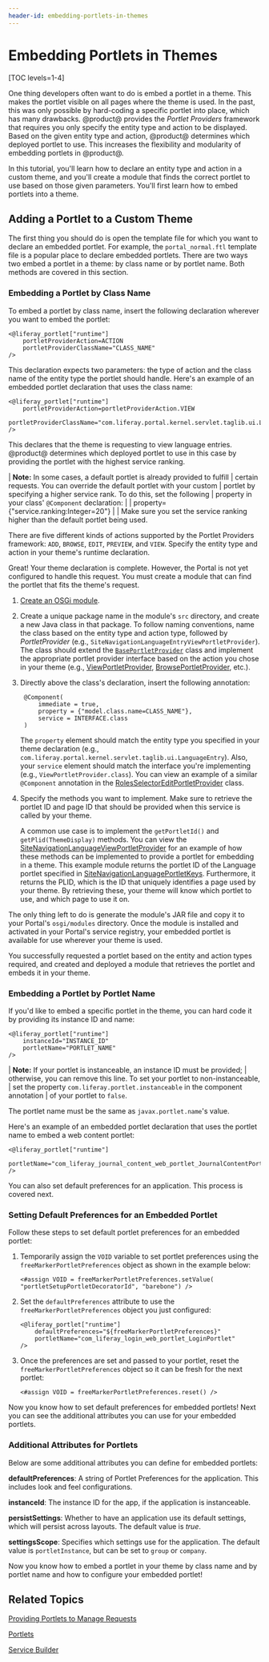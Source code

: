 ```yaml
---
header-id: embedding-portlets-in-themes
---
```


# Embedding Portlets in Themes

[TOC levels=1-4]

One thing developers often want to do is embed a portlet in a theme. This makes 
the portlet visible on all pages where the theme is used. In the past, this was 
only possible by hard-coding a specific portlet into place, which has many 
drawbacks. @product@ provides the *Portlet Providers* framework that requires 
you only specify the entity type and action to be displayed. Based on the given 
entity type and action, @product@ determines which deployed portlet to use. This 
increases the flexibility and modularity of embedding portlets in @product@. 

In this tutorial, you'll learn how to declare an entity type and action in a 
custom theme, and you'll create a module that finds the correct portlet to use 
based on those given parameters. You'll first learn how to embed portlets into a 
theme. 

## Adding a Portlet to a Custom Theme

The first thing you should do is open the template file for which you want to 
declare an embedded portlet. For example, the `portal_normal.ftl` template file 
is a popular place to declare embedded portlets. There are two ways two embed a 
portlet in a theme: by class name or by portlet name. Both methods are covered 
in this section. 

### Embedding a Portlet by Class Name

To embed a portlet by class name, insert the following declaration wherever you 
want to embed the portlet:

    <@liferay_portlet["runtime"]
        portletProviderAction=ACTION
        portletProviderClassName="CLASS_NAME"
    />

This declaration expects two parameters: the type of action and the class name 
of the entity type the portlet should handle. Here's an example of an embedded 
portlet declaration that uses the class name: 

    <@liferay_portlet["runtime"]
        portletProviderAction=portletProviderAction.VIEW
        portletProviderClassName="com.liferay.portal.kernel.servlet.taglib.ui.LanguageEntry"
    />

This declares that the theme is requesting to view language entries. @product@ 
determines which deployed portlet to use in this case by providing the portlet 
with the highest service ranking. 

| **Note:** In some cases, a default portlet is already provided to fulfill
| certain requests. You can override the default portlet with your custom
| portlet by specifying a higher service rank. To do this, set the following
| property in your class' `@Component` declaration:
| 
|     property= {"service.ranking:Integer=20"}
| 
| Make sure you set the service ranking higher than the default portlet being used.

There are five different kinds of actions supported by the Portlet Providers 
framework: `ADD`, `BROWSE`, `EDIT`, `PREVIEW`, and `VIEW`. Specify the entity 
type and action in your theme's runtime declaration. 

Great! Your theme declaration is complete. However, the Portal is not yet 
configured to handle this request. You must create a module that can 
find the portlet that fits the theme's request. 

1. [Create an OSGi module](/docs/7-0/tutorials/-/knowledge_base/t/starting-module-development#creating-a-module). 

2. Create a unique package name in the module's `src` directory, and create a 
   new Java class in that package. To follow naming conventions, name the class 
   based on the entity type and action type, followed by *PortletProvider* 
   (e.g., `SiteNavigationLanguageEntryViewPortletProvider`). The class should 
   extend the 
   [`BasePortletProvider`](https://github.com/liferay/liferay-portal/blob/7.0.6-ga7/portal-kernel/src/com/liferay/portal/kernel/portlet/BasePortletProvider.java) 
   class and implement the appropriate portlet provider interface based on the 
   action you chose in your theme (e.g., 
   [ViewPortletProvider](https://github.com/liferay/liferay-portal/blob/7.0.6-ga7/portal-kernel/src/com/liferay/portal/kernel/portlet/ViewPortletProvider.java), 
   [BrowsePortletProvider](https://github.com/liferay/liferay-portal/blob/7.0.6-ga7/portal-kernel/src/com/liferay/portal/kernel/portlet/BrowsePortletProvider.java), 
   etc.). 

3. Directly above the class's declaration, insert the following annotation:

        @Component(
            immediate = true,
            property = {"model.class.name=CLASS_NAME"},
            service = INTERFACE.class
        )

    The `property` element should match the entity type you specified in your 
    theme declaration (e.g., 
    `com.liferay.portal.kernel.servlet.taglib.ui.LanguageEntry`). Also, your 
    `service` element should match the interface you're implementing (e.g., 
    `ViewPortletProvider.class`). You can view an example of a similar 
    `@Component` annotation in the 
    [RolesSelectorEditPortletProvider](https://github.com/liferay/liferay-portal/blob/7.0.6-ga7/modules/apps/foundation/roles/roles-selector-web/src/main/java/com/liferay/roles/selector/web/internal/portlet/RolesSelectorEditPortletProvider.java) 
    class. 

4. Specify the methods you want to implement. Make sure to retrieve the 
   portlet ID and page ID that should be provided when this service is called by 
   your theme. 

    A common use case is to implement the `getPortletId()` and 
    `getPlid(ThemeDisplay)` methods. You can view the 
    [SiteNavigationLanguageViewPortletProvider](https://github.com/liferay/liferay-portal/blob/7.0.6-ga7/modules/apps/web-experience/site-navigation/site-navigation-language-web/src/main/java/com/liferay/site/navigation/language/web/internal/portlet/SiteNavigationLanguageViewPortletProvider.java) 
    for an example of how these methods can be implemented to provide a portlet 
    for embedding in a theme. This example module returns the portlet ID of the 
    Language portlet specified in 
    [SiteNavigationLanguagePortletKeys](https://github.com/liferay/liferay-portal/blob/7.0.6-ga7/modules/apps/web-experience/site-navigation/site-navigation-language-api/src/main/java/com/liferay/site/navigation/language/constants/SiteNavigationLanguagePortletKeys.java). 
    Furthermore, it returns the PLID, which is the ID that uniquely identifies a 
    page used by your theme. By retrieving these, your theme will know which 
    portlet to use, and which page to use it on. 

The only thing left to do is generate the module's JAR file and copy it to your 
Portal's `osgi/modules` directory. Once the module is installed and activated in 
your Portal's service registry, your embedded portlet is available for 
use wherever your theme is used. 

You successfully requested a portlet based on the entity and action types 
required, and created and deployed a module that retrieves the portlet and 
embeds it in your theme. 

### Embedding a Portlet by Portlet Name

If you'd like to embed a specific portlet in the theme, you can hard code it by 
providing its instance ID and name:

    <@liferay_portlet["runtime"]
        instanceId="INSTANCE_ID"
        portletName="PORTLET_NAME"
    />

| **Note:** If your portlet is instanceable, an instance ID must be provided;
| otherwise, you can remove this line. To set your portlet to non-instanceable,
| set the property `com.liferay.portlet.instanceable` in the component annotation
| of your portlet to `false`.

The portlet name must be the same as `javax.portlet.name`'s value. 
 
Here's an example of an embedded portlet declaration that uses the portlet name 
to embed a web content portlet:

    <@liferay_portlet["runtime"]
        portletName="com_liferay_journal_content_web_portlet_JournalContentPortlet"
    />

You can also set default preferences for an application. This process is covered 
next.

### Setting Default Preferences for an Embedded Portlet

Follow these steps to set default portlet preferences for an embedded portlet:

1.  Temporarily assign the `VOID` variable to set portlet preferences using the 
    `freeMarkerPortletPreferences` object as shown in the example below:

        <#assign VOID = freeMarkerPortletPreferences.setValue(
        "portletSetupPortletDecoratorId", "barebone") />
 
2.  Set the `defaultPreferences` attribute to use the 
    `freeMarkerPortletPreferences` object you just configured:

        <@liferay_portlet["runtime"]
            defaultPreferences="${freeMarkerPortletPreferences}"
            portletName="com_liferay_login_web_portlet_LoginPortlet"
        />

3.  Once the preferences are set and passed to your portlet, reset the 
    `freeMarkerPortletPreferences` object so it can be fresh for the next 
    portlet:

        <#assign VOID = freeMarkerPortletPreferences.reset() />

Now you know how to set default preferences for embedded portlets! Next you can 
see the additional attributes you can use for your embedded portlets. 
 
### Additional Attributes for Portlets

Below are some additional attributes you can define for embedded portlets:

**defaultPreferences**: A string of Portlet Preferences for the application. 
This includes look and feel configurations.

**instanceId**: The instance ID for the app, if the application is instanceable.

**persistSettings**: Whether to have an application use its default settings, 
which will persist across layouts. The default value is *true*.

**settingsScope**: Specifies which settings use for the application. The default 
value is `portletInstance`, but can be set to `group` or `company`.

Now you know how to embed a portlet in your theme by class name and by portlet 
name and how to configure your embedded portlet! 

## Related Topics

[Providing Portlets to Manage Requests](/docs/7-0/tutorials/-/knowledge_base/t/providing-portlets-to-manage-requests)

[Portlets](/docs/7-0/tutorials/-/knowledge_base/t/portlets)

[Service Builder](/docs/7-0/tutorials/-/knowledge_base/t/service-builder)
